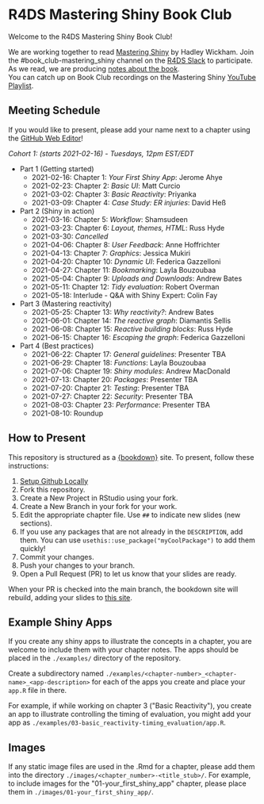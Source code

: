 # R4DS Mastering Shiny Book Club

Welcome to the R4DS Mastering Shiny Book Club!

We are working together to read [Mastering Shiny](https://mastering-shiny.org/) by Hadley Wickham.
Join the #book_club-mastering_shiny channel on the [R4DS Slack](https://r4ds.io/join) to participate.
As we read, we are producing [notes about the book](https://r4ds.github.io/bookclub-mshiny/).  
You can catch up on Book Club recordings on the Mastering Shiny [YouTube Playlist](https://www.youtube.com/playlist?list=PL3x6DOfs2NGi4B1Idnv8MLaUhFwOqfc3h).

## Meeting Schedule

If you would like to present, please add your name next to a chapter using the [GitHub Web Editor](https://youtu.be/d41oc2OMAuI)!

*Cohort 1: (starts 2021-02-16) - Tuesdays, 12pm EST/EDT*

- Part 1 (Getting started)
  - 2021-02-16: Chapter 1: _Your First Shiny App_: Jerome Ahye
  - 2021-02-23: Chapter 2: _Basic UI_: Matt Curcio
  - 2021-03-02: Chapter 3: _Basic Reactivity_: Priyanka
  - 2021-03-09: Chapter 4: _Case Study: ER injuries_: David Heß
- Part 2 (Shiny in action)
  - 2021-03-16: Chapter 5: _Workflow_: Shamsudeen
  - 2021-03-23: Chapter 6: _Layout, themes, HTML_: Russ Hyde
  - 2021-03-30: _Cancelled_
  - 2021-04-06: Chapter 8: _User Feedback_: Anne Hoffrichter
  - 2021-04-13: Chapter 7: _Graphics_: Jessica Mukiri
  - 2021-04-20: Chapter 10: _Dynamic UI_: Federica Gazzelloni
  - 2021-04-27: Chapter 11: _Bookmarking_: Layla Bouzoubaa
  - 2021-05-04: Chapter 9: _Uploads and Downloads_: Andrew Bates
  - 2021-05-11: Chapter 12: _Tidy evaluation_: Robert Overman
  - 2021-05-18: Interlude - Q&A with Shiny Expert: Colin Fay
- Part 3 (Mastering reactivity)
  - 2021-05-25: Chapter 13: _Why reactivity?_: Andrew Bates
  - 2021-06-01: Chapter 14: _The reactive graph_: Diamantis Sellis
  - 2021-06-08: Chapter 15: _Reactive building blocks_: Russ Hyde
  - 2021-06-15: Chapter 16: _Escaping the graph_: Federica Gazzelloni
- Part 4 (Best practices)
  - 2021-06-22: Chapter 17: _General guidelines_: Presenter TBA
  - 2021-06-29: Chapter 18: _Functions_: Layla Bouzoubaa
  - 2021-07-06: Chapter 19: _Shiny modules_: Andrew MacDonald
  - 2021-07-13: Chapter 20: _Packages_: Presenter TBA
  - 2021-07-20: Chapter 21: _Testing_: Presenter TBA
  - 2021-07-27: Chapter 22: _Security_: Presenter TBA
  - 2021-08-03: Chapter 23: _Performance_: Presenter TBA
  - 2021-08-10: Roundup

## How to Present

This repository is structured as a [{bookdown}](https://CRAN.R-project.org/package=bookdown) site.
To present, follow these instructions:

1. [Setup Github Locally](https://www.youtube.com/watch?v=hNUNPkoledI)
2. Fork this repository.
3. Create a New Project in RStudio using your fork.
4. Create a New Branch in your fork for your work.
5. Edit the appropriate chapter file. Use `##` to indicate new slides (new sections).
6. If you use any packages that are not already in the `DESCRIPTION`, add them. You can use `usethis::use_package("myCoolPackage")` to add them quickly!
7. Commit your changes.
8. Push your changes to your branch.
9. Open a Pull Request (PR) to let us know that your slides are ready.

When your PR is checked into the main branch, the bookdown site will rebuild, adding your slides to [this site](https://r4ds.github.io/bookclub-mshiny/).

## Example Shiny Apps

If you create any shiny apps to illustrate the concepts in a chapter, you are
welcome to include them with your chapter notes. The apps should be placed in
the `./examples/` directory of the repository.

Create a subdirectory named
`./examples/<chapter-number>_<chapter-name>_<app-description>` for each of the
apps you create and place your `app.R` file in there.

For example, if while working on chapter 3 ("Basic Reactivity"), you create an
app to illustrate controlling the timing of evaluation, you might add your app
as `./examples/03-basic_reactivity-timing_evaluation/app.R`.

## Images

If any static image files are used in the .Rmd for a chapter, please add them into the directory
`./images/<chapter_number>-<title_stub>/`. For example, to include images for the "01-your_first_shiny_app" chapter, please place them in `./images/01-your_first_shiny_app/`.
